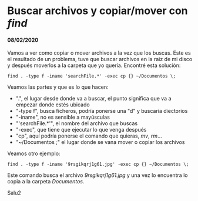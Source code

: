 # Buscar archivos y copiar/mover con *find*
#### 08/02/2020

Vamos a ver como copiar o mover archivos a la vez que los buscas. Este es el resultado de un problema, tuve que buscar archivos en la raiz de mi disco y después moverlos a la carpeta que yo quería. Encontré esta solución:

    find . -type f -iname 'searchFile.*' -exec cp {} ~/Documentos \;

Veamos las partes y que es lo que hacen:
- ".", el lugar desde donde va a buscar, el punto significa que va a empezar donde estés ubicado
- "-type f", busca ficheros, podría ponerse una "d" y buscaría diectorios
- "-iname", no es sensible a mayúsculas
- "'searchFile.*'", el nombre del archivo que buscas
- "-exec", que tiene que ejecutar lo que venga después
- "cp", aquí podría ponerse el comando que quieras, *mv*, *rm*...
- "~/Documentos \;" el lugar donde se vana mover o copiar los archivos

Veamos otro ejemplo:

    find . -type f -iname '9rsgikqrj1g61.jpg' -exec cp {} ~/Documentos \;

Este comando busca el archivo *9rsgikqrj1g61.jpg* y una vez lo encuentra lo copia a la carpeta *Documentos*.

Salu2
